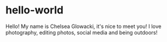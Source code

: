 # hello-world

Hello! My name is Chelsea Glowacki, it's nice to meet you!
I love photography, editing photos, social media and being outdoors!


